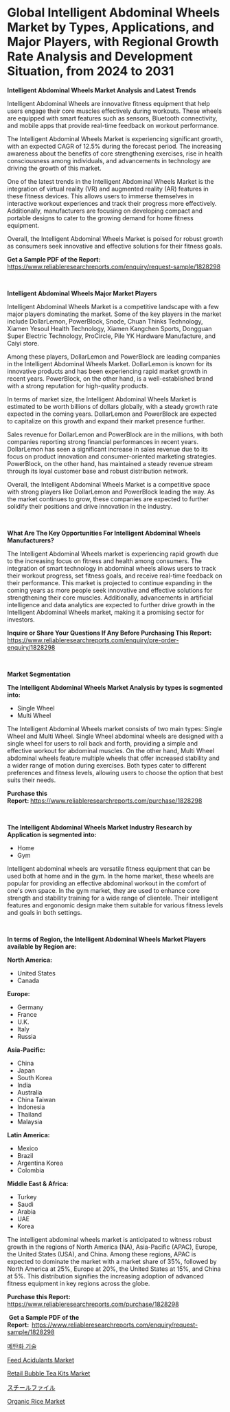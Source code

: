 <p><h1>Global Intelligent Abdominal Wheels Market by Types, Applications, and Major Players, with Regional Growth Rate Analysis and Development Situation, from 2024 to 2031</h1></p><p><strong>Intelligent Abdominal Wheels Market Analysis and Latest Trends</strong></p>
<p><p>Intelligent Abdominal Wheels are innovative fitness equipment that help users engage their core muscles effectively during workouts. These wheels are equipped with smart features such as sensors, Bluetooth connectivity, and mobile apps that provide real-time feedback on workout performance.</p><p>The Intelligent Abdominal Wheels Market is experiencing significant growth, with an expected CAGR of 12.5% during the forecast period. The increasing awareness about the benefits of core strengthening exercises, rise in health consciousness among individuals, and advancements in technology are driving the growth of this market.</p><p>One of the latest trends in the Intelligent Abdominal Wheels Market is the integration of virtual reality (VR) and augmented reality (AR) features in these fitness devices. This allows users to immerse themselves in interactive workout experiences and track their progress more effectively. Additionally, manufacturers are focusing on developing compact and portable designs to cater to the growing demand for home fitness equipment.</p><p>Overall, the Intelligent Abdominal Wheels Market is poised for robust growth as consumers seek innovative and effective solutions for their fitness goals.</p></p>
<p><strong>Get a Sample PDF of the Report:&nbsp;</strong> <a href="https://www.reliableresearchreports.com/enquiry/request-sample/1828298">https://www.reliableresearchreports.com/enquiry/request-sample/1828298</a></p>
<p>&nbsp;</p>
<p><strong>Intelligent Abdominal Wheels Major Market Players</strong></p>
<p><p>Intelligent Abdominal Wheels Market is a competitive landscape with a few major players dominating the market. Some of the key players in the market include DollarLemon, PowerBlock, Snode, Chuan Thinks Technology, Xiamen Yesoul Health Technology, Xiamen Kangchen Sports, Dongguan Super Electric Technology, ProCircle, Pile YK Hardware Manufacture, and Caiyi store.</p><p>Among these players, DollarLemon and PowerBlock are leading companies in the Intelligent Abdominal Wheels Market. DollarLemon is known for its innovative products and has been experiencing rapid market growth in recent years. PowerBlock, on the other hand, is a well-established brand with a strong reputation for high-quality products.</p><p>In terms of market size, the Intelligent Abdominal Wheels Market is estimated to be worth billions of dollars globally, with a steady growth rate expected in the coming years. DollarLemon and PowerBlock are expected to capitalize on this growth and expand their market presence further.</p><p>Sales revenue for DollarLemon and PowerBlock are in the millions, with both companies reporting strong financial performances in recent years. DollarLemon has seen a significant increase in sales revenue due to its focus on product innovation and consumer-oriented marketing strategies. PowerBlock, on the other hand, has maintained a steady revenue stream through its loyal customer base and robust distribution network.</p><p>Overall, the Intelligent Abdominal Wheels Market is a competitive space with strong players like DollarLemon and PowerBlock leading the way. As the market continues to grow, these companies are expected to further solidify their positions and drive innovation in the industry.</p></p>
<p>&nbsp;</p>
<p><strong>What Are The Key Opportunities For Intelligent Abdominal Wheels Manufacturers?</strong></p>
<p><p>The Intelligent Abdominal Wheels market is experiencing rapid growth due to the increasing focus on fitness and health among consumers. The integration of smart technology in abdominal wheels allows users to track their workout progress, set fitness goals, and receive real-time feedback on their performance. This market is projected to continue expanding in the coming years as more people seek innovative and effective solutions for strengthening their core muscles. Additionally, advancements in artificial intelligence and data analytics are expected to further drive growth in the Intelligent Abdominal Wheels market, making it a promising sector for investors.</p></p>
<p><strong>Inquire or Share Your Questions If Any Before Purchasing This Report:</strong> <a href="https://www.reliableresearchreports.com/enquiry/pre-order-enquiry/1828298">https://www.reliableresearchreports.com/enquiry/pre-order-enquiry/1828298</a></p>
<p>&nbsp;</p>
<p><strong>Market Segmentation</strong></p>
<p><strong>The Intelligent Abdominal Wheels Market Analysis by types is segmented into:</strong></p>
<p><ul><li>Single Wheel</li><li>Multi Wheel</li></ul></p>
<p><p>The Intelligent Abdominal Wheels market consists of two main types: Single Wheel and Multi Wheel. Single Wheel abdominal wheels are designed with a single wheel for users to roll back and forth, providing a simple and effective workout for abdominal muscles. On the other hand, Multi Wheel abdominal wheels feature multiple wheels that offer increased stability and a wider range of motion during exercises. Both types cater to different preferences and fitness levels, allowing users to choose the option that best suits their needs.</p></p>
<p><strong>Purchase this Report:&nbsp;</strong><a href="https://www.reliableresearchreports.com/purchase/1828298">https://www.reliableresearchreports.com/purchase/1828298</a></p>
<p>&nbsp;</p>
<p><strong>The Intelligent Abdominal Wheels Market Industry Research by Application is segmented into:</strong></p>
<p><ul><li>Home</li><li>Gym</li></ul></p>
<p><p>Intelligent abdominal wheels are versatile fitness equipment that can be used both at home and in the gym. In the home market, these wheels are popular for providing an effective abdominal workout in the comfort of one's own space. In the gym market, they are used to enhance core strength and stability training for a wide range of clientele. Their intelligent features and ergonomic design make them suitable for various fitness levels and goals in both settings.</p></p>
<p>&nbsp;</p>
<p><strong>In terms of Region, the Intelligent Abdominal Wheels Market Players available by Region are:</strong></p>
<p>
    <p> <strong> North America: </strong>
        <ul>
            <li>United States</li>
            <li>Canada</li>
        </ul>
        </p> 
    <p> <strong> Europe: </strong>
        <ul>
            <li>Germany</li>
            <li>France</li>
            <li>U.K.</li>
            <li>Italy</li>
            <li>Russia</li>
        </ul>
        </p> 
    <p> <strong> Asia-Pacific: </strong>
        <ul>
            <li>China</li>
            <li>Japan</li>
            <li>South Korea</li>
            <li>India</li>
            <li>Australia</li>
            <li>China Taiwan</li>
            <li>Indonesia</li>
            <li>Thailand</li>
            <li>Malaysia</li>
        </ul>
        </p> 
    <p> <strong> Latin America: </strong>
        <ul>
            <li>Mexico</li>
            <li>Brazil</li>
            <li>Argentina Korea</li>
            <li>Colombia</li>
        </ul>
        </p> 
    <p> <strong> Middle East & Africa: </strong>
        <ul>
            <li>Turkey</li>
            <li>Saudi</li>
            <li>Arabia</li>
            <li>UAE</li>
            <li>Korea</li>
        </ul>
    </p>
    </p>
<p><p>The intelligent abdominal wheels market is anticipated to witness robust growth in the regions of North America (NA), Asia-Pacific (APAC), Europe, the United States (USA), and China. Among these regions, APAC is expected to dominate the market with a market share of 35%, followed by North America at 25%, Europe at 20%, the United States at 15%, and China at 5%. This distribution signifies the increasing adoption of advanced fitness equipment in key regions across the globe.</p></p>
<p><strong>Purchase this Report: </strong><a href="https://www.reliableresearchreports.com/purchase/1828298">https://www.reliableresearchreports.com/purchase/1828298</a></p>
<p>&nbsp;<strong>Get a Sample PDF of the Report:&nbsp;&nbsp;</strong><a href="https://www.reliableresearchreports.com/enquiry/request-sample/1828298">https://www.reliableresearchreports.com/enquiry/request-sample/1828298</a></p>
<p><strong></strong></p>
<p><p><a href="https://github.com/oajzkywllm460/Market-Research-Report-List-1/blob/main/80523786607.md">메탄화 기술</a></p><p><a href="https://issuu.com/reportprime-2/docs/feed-acidulants-market-size-2030.pptx">Feed Acidulants Market</a></p><p><a href="https://github.com/jodemen/Market-Research-Report-List-2/blob/main/retail-bubble-tea-kits-market.md">Retail Bubble Tea Kits Market</a></p><p><a href="https://github.com/dzy793153605/Market-Research-Report-List-1/blob/main/68993907506.md">スチールファイル</a></p><p><a href="https://issuu.com/reportprime-2/docs/organic-rice-market-size-2030.pptx">Organic Rice Market</a></p></p>